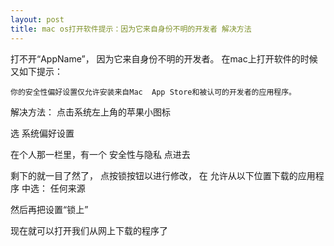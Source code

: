 ```yaml
---
layout: post
title: mac os打开软件提示：因为它来自身份不明的开发者 解决方法
---
```


打不开“AppName”， 因为它来自身份不明的开发者。
在mac上打开软件的时候又如下提示：

    你的安全性偏好设置仅允许安装来自Mac  App Store和被认可的开发者的应用程序。

解决方法：
点击系统左上角的苹果小图标

选 系统偏好设置

在个人那一栏里，有一个 安全性与隐私 点进去

剩下的就一目了然了， 点按锁按钮以进行修改， 在 允许从以下位置下载的应用程序 中选：
任何来源

然后再把设置“锁上”

现在就可以打开我们从网上下载的程序了

